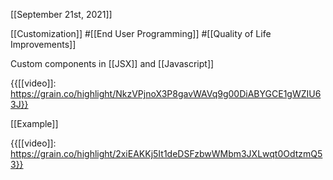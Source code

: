 [[September 21st, 2021]]

[[Customization]] #[[End User Programming]] #[[Quality of Life Improvements]]

Custom components in [[JSX]] and [[Javascript]]

{{[[video]]: https://grain.co/highlight/NkzVPjnoX3P8gavWAVq9g00DiABYGCE1gWZIU63J}}

[[Example]]

{{[[video]]: https://grain.co/highlight/2xiEAKKj5It1deDSFzbwWMbm3JXLwqt0OdtzmQ53}}

